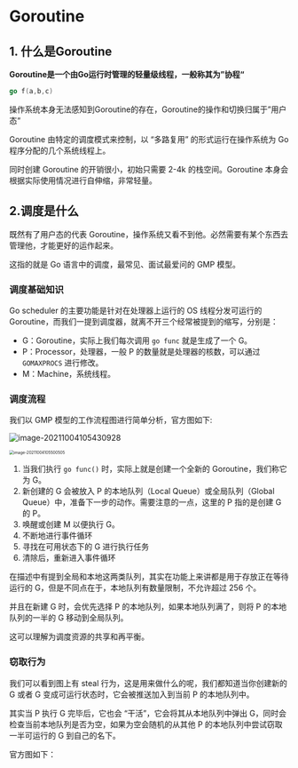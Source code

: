 # Goroutine



## 1. 什么是Goroutine

**Goroutine是一个由Go运行时管理的轻量级线程，一般称其为”协程“**

```go
go f(a,b,c)
```

操作系统本身无法感知到Goroutine的存在，Goroutine的操作和切换归属于”用户态“

Goroutine 由特定的调度模式来控制，以 “多路复用” 的形式运行在操作系统为 Go 程序分配的几个系统线程上。

同时创建 Goroutine 的开销很小，初始只需要 2-4k 的栈空间。Goroutine 本身会根据实际使用情况进行自伸缩，非常轻量。



## 2.调度是什么

既然有了用户态的代表 Goroutine，操作系统又看不到他。必然需要有某个东西去管理他，才能更好的运作起来。

这指的就是 Go 语言中的调度，最常见、面试最爱问的 GMP 模型。



### 调度基础知识

Go scheduler 的主要功能是针对在处理器上运行的 OS 线程分发可运行的 Goroutine，而我们一提到调度器，就离不开三个经常被提到的缩写，分别是：

- G：Goroutine，实际上我们每次调用 `go func` 就是生成了一个 G。
- P：Processor，处理器，一般 P 的数量就是处理器的核数，可以通过 `GOMAXPROCS` 进行修改。
- M：Machine，系统线程。



### 调度流程

我们以 GMP 模型的工作流程图进行简单分析，官方图如下:

![image-20211004105430928](https://gitee.com/lzw657434763/pictures/raw/master/Blog/20211004105437.png)

<img src="https://gitee.com/lzw657434763/pictures/raw/master/Blog/20211004105500.png" alt="image-20211004105500505" style="zoom:50%;" />

1. 当我们执行 `go func()` 时，实际上就是创建一个全新的 Goroutine，我们称它为 G。
2. 新创建的 G 会被放入 P 的本地队列（Local Queue）或全局队列（Global Queue）中，准备下一步的动作。需要注意的一点，这里的 P 指的是创建 G 的 P。
3. 唤醒或创建 M 以便执行 G。
4. 不断地进行事件循环
5. 寻找在可用状态下的 G 进行执行任务
6. 清除后，重新进入事件循环

在描述中有提到全局和本地这两类队列，其实在功能上来讲都是用于存放正在等待运行的 G，但是不同点在于，本地队列有数量限制，不允许超过 256 个。

并且在新建 G 时，会优先选择 P 的本地队列，如果本地队列满了，则将 P 的本地队列的一半的 G 移动到全局队列。

这可以理解为调度资源的共享和再平衡。



### 窃取行为

我们可以看到图上有 steal 行为，这是用来做什么的呢，我们都知道当你创建新的 G 或者 G 变成可运行状态时，它会被推送加入到当前 P 的本地队列中。

其实当 P 执行 G 完毕后，它也会 “干活”，它会将其从本地队列中弹出 G，同时会检查当前本地队列是否为空，如果为空会随机的从其他 P 的本地队列中尝试窃取一半可运行的 G 到自己的名下。

官方图如下：